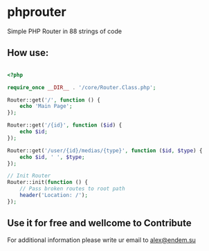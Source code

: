 # phprouter
Simple PHP Router in 88 strings of code

## How use:
```php

<?php

require_once __DIR__ . '/core/Router.Class.php';

Router::get('/', function () {
	echo 'Main Page';
});

Router::get('/{id}', function ($id) {
	echo $id;
});

Router::get('/user/{id}/medias/{type}', function ($id, $type) {
	echo $id, ' ', $type;
});

// Init Router
Router::init(function () {
	// Pass broken routes to root path 
	header('Location: /');
});

```

## Use it for free and wellcome to Contribute
For additional information please write ur email to alex@endem.su
